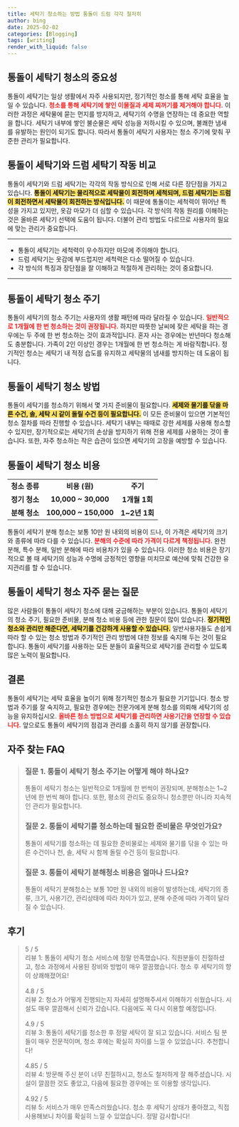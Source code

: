 ```yaml
---
title: 세탁기 청소하는 방법 통돌이 드럼 각각 철저히
author: bing
date: 2025-02-02
categories: [Blogging]
tags: [writing]
render_with_liquid: false
---
```



<h2 id='통돌이_세탁기_청소_의_중요성'>통돌이 세탁기 청소의 중요성</h2>

<p>통돌이 세탁기는 일상 생활에서 자주 사용되지만, 정기적인 청소를 통해 세탁 효율을 높일 수 있습니다. <b><span style="color: #ee2323;">청소를 통해 세탁기에 쌓인 이물질과 세제 찌꺼기를 제거해야 합니다.</span></b> 이러한 과정은 세탁물에 묻는 먼지를 방지하고, 세탁기의 수명을 연장하는 데 중요한 역할을 합니다. 세탁기 내부에 쌓인 불순물은 세탁 성능을 저하시킬 수 있으며, 불쾌한 냄새를 유발하는 원인이 되기도 합니다. 따라서 통돌이 세탁기 사용자는 청소 주기에 맞춰 꾸준한 관리가 필요합니다.</p>

<h2 id='통돌이_세탁기_작동방식_비교'>통돌이 세탁기와 드럼 세탁기 작동 비교</h2>

<p>통돌이 세탁기와 드럼 세탁기는 각각의 작동 방식으로 인해 서로 다른 장단점을 가지고 있습니다. <b><span style="background-color: #ffe066;">통돌이 세탁기는 물리적으로 세탁물이 회전하며 세척되며, 드럼 세탁기는 드럼이 회전하면서 세탁물이 회전하는 방식입니다.</span></b> 이 때문에 통돌이는 세척력이 뛰어난 특성을 가지고 있지만, 옷감 마모가 더 심할 수 있습니다. 각 방식의 작동 원리를 이해하는 것은 올바른 세탁기 선택에 도움이 됩니다. 더불어 관리 방법도 다르므로 사용자의 필요에 맞는 관리가 중요합니다.</p>

<hr />

<ul>
    <li>통돌이 세탁기는 세척력이 우수하지만 마모에 주의해야 합니다.</li>
    <li>드럼 세탁기는 옷감에 부드럽지만 세척력은 다소 떨어질 수 있습니다.</li>
    <li>각 방식의 특징과 장단점을 잘 이해하고 적절하게 관리하는 것이 중요합니다.</li>
</ul>

<hr />

<h2 id='통돌이_세탁기_청소_주기'>통돌이 세탁기 청소 주기</h2>

<p>통돌이 세탁기의 청소 주기는 사용자의 생활 패턴에 따라 달라질 수 있습니다. <b><span style="color: #ee2323;">일반적으로 1개월에 한 번 청소하는 것이 권장됩니다.</span></b> 하지만 따뜻한 날씨에 잦은 세탁을 하는 경우에는 두 주에 한 번 청소하는 것이 효과적입니다. 혼자 사는 경우에는 반년마다 청소해도 충분합니다. 가족이 2인 이상인 경우는 1개월에 한 번 청소하는 게 바람직합니다. 정기적인 청소는 세탁기 내 적정 습도를 유지하고 세탁물의 냄새를 방지하는 데 도움이 됩니다.</p>

<h2 id='통돌이_세탁기_청소_방법'>통돌이 세탁기 청소 방법</h2>

<p>통돌이 세탁기를 청소하기 위해서 몇 가지 준비물이 필요합니다. <b><span style="background-color: #ffe066;">세제와 물기를 닦을 마른 수건, 솔, 세탁 시 같이 돌릴 수건 등이 필요합니다.</span></b> 이 모든 준비물이 있으면 기본적인 청소 절차를 따라 진행할 수 있습니다. 세탁기 내부는 때때로 강한 세제를 사용해 청소할 수 있지만, 장기적으로는 세탁기의 손상을 방지하기 위해 전용 세제를 사용하는 것이 좋습니다. 또한, 자주 청소하는 작은 습관이 있으면 세탁기의 고장을 예방할 수 있습니다.</p>

<h2 id='통돌이_세탁기_청소_비용'>통돌이 세탁기 청소 비용</h2>

<table>
    <tr>
        <td style="text-align: center; height: 17px;"><b>청소 종류</b></td>
        <td style="text-align: center; height: 17px;"><b>비용 (원)</b></td>
        <td style="text-align: center; height: 17px;"><b>주기</b></td>
    </tr>
    <tr>
        <td style="text-align: center; height: 17px;"><b>정기 청소</b></td>
        <td style="text-align: center; height: 17px;"><b>10,000 ~ 30,000</b></td>
        <td style="text-align: center; height: 17px;"><b>1개월 1회</b></td>
    </tr>
    <tr>
        <td style="text-align: center; height: 17px;"><b>분해 청소</b></td>
        <td style="text-align: center; height: 17px;"><b>100,000 ~ 150,000</b></td>
        <td style="text-align: center; height: 17px;"><b>1~2년 1회</b></td>
    </tr>
</table>

<p>통돌이 세탁기 분해 청소는 보통 10만 원 내외의 비용이 드나, 이 가격은 세탁기의 크기와 종류에 따라 다를 수 있습니다. <b><span style="color: #ee2323;">분해의 수준에 따라 가격이 다르게 책정됩니다.</span></b> 완전 분해, 특수 분해, 일반 분해에 따라 비용차가 있을 수 있습니다. 이러한 청소 비용은 장기적으로 볼 때 세탁기의 성능과 수명에 긍정적인 영향을 미치므로 예산에 맞춰 건강한 유지관리를 할 수 있습니다.</p>

<h2 id='통돌이_세탁기_청소_자주묻는질문'>통돌이 세탁기 청소 자주 묻는 질문</h2>

<p>많은 사람들이 통돌이 세탁기 청소에 대해 궁금해하는 부분이 있습니다. 통돌이 세탁기의 청소 주기, 필요한 준비물, 분해 청소 비용 등에 관한 질문이 많이 있습니다. <b><span style="background-color: #ffe066;">정기적인 청소와 관리만 해준다면, 세탁기를 건강하게 사용할 수 있습니다.</span></b> 일반사용자들도 손쉽게 따라 할 수 있는 청소 방법과 주기적인 관리 방법에 대한 정보를 숙지해 두는 것이 필요합니다. 통돌이 세탁기를 사용하는 모든 분들이 효율적으로 세탁기를 관리할 수 있도록 많은 노력이 필요합니다.</p>

<h2 id='결론'>결론</h2>

<p>통돌이 세탁기는 세탁 효율을 높이기 위해 정기적인 청소가 필요한 기기입니다. 청소 방법과 주기를 잘 숙지하고, 필요한 경우에는 전문가에게 분해 청소를 의뢰해 세탁기의 성능을 유지하십시오. <b><span style="color: #ee2323;">올바른 청소 방법으로 세탁기를 관리하면 사용기간을 연장할 수 있습니다.</span></b> 앞으로도 통돌이 세탁기의 점검과 관리를 소홀히 하지 않기를 권장합니다.</p>


<h2 id='자주_찾는_FAQ'>자주 찾는 FAQ</h2>
<div itemscope="" itemtype="https://schema.org/FAQPage"> 
<blockquote> 
<div itemscope="" itemprop="mainEntity" itemtype="https://schema.org/Question"> 
<h3 itemprop="name">질문 1. 통돌이 세탁기 청소 주기는 어떻게 해야 하나요?</h3> 
<div itemscope="" itemprop="acceptedAnswer" itemtype="https://schema.org/Answer"> 
<span itemprop="text"> 
<p>통돌이 세탁기 청소는 일반적으로 1개월에 한 번씩이 권장되며, 분해청소는 1~2년에 한 번씩 해야 합니다. 또한, 평소의 관리도 중요하니 청소뿐만 아니라 지속적인 관리가 필요합니다.</p> 
</span> 
</div> 
</div> 
<div itemscope="" itemprop="mainEntity" itemtype="https://schema.org/Question"> 
<h3 itemprop="name">질문 2. 통돌이 세탁기를 청소하는데 필요한 준비물은 무엇인가요?</h3> 
<div itemscope="" itemprop="acceptedAnswer" itemtype="https://schema.org/Answer"> 
<span itemprop="text"> 
<p>통돌이 세탁기를 청소하는 데 필요한 준비물로는 세제와 물기를 닦을 수 있는 마른 수건이나 천, 솔, 세탁 시 함께 돌릴 수건 등이 필요합니다.</p> 
</span> 
</div> 
</div> 
<div itemscope="" itemprop="mainEntity" itemtype="https://schema.org/Question"> 
<h3 itemprop="name">질문 3. 통돌이 세탁기 분해청소 비용은 얼마나 드나요?</h3> 
<div itemscope="" itemprop="acceptedAnswer" itemtype="https://schema.org/Answer"> 
<span itemprop="text"> 
<p>통돌이 세탁기 분해청소는 보통 10만 원 내외의 비용이 발생하는데, 세탁기의 종류, 크기, 사용기간, 관리상태에 따라 차이가 있고, 분해 수준에 따라 가격이 달라질 수 있습니다.</p> 
</span> 
</div> 
</div> 
</blockquote> 
</div>
<h2 id='후기'>후기</h2>
<div itemscope itemtype="https://schema.org/Product">
  <blockquote>
  <div itemprop="review" itemscope itemtype="https://schema.org/Review">
      <div itemprop="reviewRating" itemscope itemtype="https://schema.org/Rating"> <span itemprop="ratingValue">5</span> / <span itemprop="bestRating">5</span> </div>
      <span itemprop="reviewBody">리뷰 1: 통돌이 세탁기 청소 서비스에 정말 만족했습니다. 직원분들이 친절하셨고, 청소 과정에서 사용된 장비와 방법이 매우 깔끔했습니다. 청소 후 세탁기의 향이 상쾌해졌어요!</span>
  </div>
  <br>
  <div itemprop="review" itemscope itemtype="https://schema.org/Review">
      <div itemprop="reviewRating" itemscope itemtype="https://schema.org/Rating"> <span itemprop="ratingValue">4.8</span> / <span itemprop="bestRating">5</span> </div>
      <span itemprop="reviewBody">리뷰 2: 청소가 어떻게 진행되는지 자세히 설명해주셔서 이해하기 쉬웠습니다. 시설도 매우 깔끔해서 신뢰가 갔습니다. 다음에도 꼭 다시 이용할 예정입니다.</span>
  </div>
  <br>
  <div itemprop="review" itemscope itemtype="https://schema.org/Review">
      <div itemprop="reviewRating" itemscope itemtype="https://schema.org/Rating"> <span itemprop="ratingValue">4.9</span> / <span itemprop="bestRating">5</span> </div>
      <span itemprop="reviewBody">리뷰 3: 통돌이 세탁기를 청소한 후 정말 세탁이 잘 되고 있습니다. 서비스 팀 분들이 매우 전문적이며, 청소 후에는 확실히 차이를 느낄 수 있었습니다. 추천합니다!</span>
  </div>
  <br>
  <div itemprop="review" itemscope itemtype="https://schema.org/Review">
      <div itemprop="reviewRating" itemscope itemtype="https://schema.org/Rating"> <span itemprop="ratingValue">4.85</span> / <span itemprop="bestRating">5</span> </div>
      <span itemprop="reviewBody">리뷰 4: 방문해 주신 분이 너무 친절하시고, 청소도 철저하게 잘 해주셨습니다. 시설이 깔끔한 것도 좋았고, 다음에 필요한 경우에는 또 이용할 생각입니다.</span>
  </div>
  <br>
  <div itemprop="review" itemscope itemtype="https://schema.org/Review">
      <div itemprop="reviewRating" itemscope itemtype="https://schema.org/Rating"> <span itemprop="ratingValue">4.92</span> / <span itemprop="bestRating">5</span> </div>
      <span itemprop="reviewBody">리뷰 5: 서비스가 매우 만족스러웠습니다. 청소 후 세탁기 상태가 좋아졌고, 직접 사용해보니 차이를 확실히 느낄 수 있었습니다. 정말 감사합니다!</span>
  </div>
  </blockquote>
</div>

